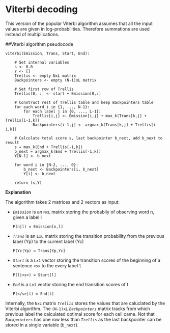 # Viterbi decoding
This version of the popular Viterbi algorithm assumes that all the input values are given in log-probabilities. Therefore summations are used instead of multiplications.

##Viterbi algorithm pseudocode

    viterbi(Emission, Trans, Start, End):
        
        # Set internal variables
        s <- 0.0
        Y <- []
        Trellis <- empty NxL matrix
        Backpointers <- empty (N-1)xL matrix
        
        # Set first row of Trellis
        Trellis[0, :] <- start + Emission[0,:]
        
        # Construct rest of Trellis table and keep Backpointers table
        for each word i in {1, ..., N-1}:
        	for each label j in {0, ..., L-1}:
        		Trellis[i,j] <- Emission[i,j] + max_k(Trans[k,j] + Trellis[i-1,k])
        		Backpointers[i-1,j] <- argmax_k(Trans[k,j] + Trellis[i-1,k])
        
        # Calculate total score s, last backpointer b_next, add b_next to result
        s = max_k(End + Trellis[-1,k])	 
        b_next = argmax_k(End + Trellis[-1,k])
        Y[N-1] <- b_next
        
        for word i in {N-2, ..., 0}:
        	b_next <- Backpointers[i, b_next]
        	Y[i] <- b_next
        	
        return (s,Y)
        
**Explanation**

The algorithm takes 2 matrices and 2 vectors as input:

- *`Emission`* is an `NxL` matrix storing the probabily of observing word n, given a label l 

	`P(n|l) = Emission[n,l]`
- *`Trans`* is an `LxL` matrix storing the transition probability from the previous label (Yp) to the current label (Yc)
	
	`P(Yc|Yp) = Trans[Yp,Yc]`
- *`Start`* is a `Lx1` vector storing the transition scores of the beginning of a sentence `<s>` to the every label `l`

	`P(l|<s>) = Start[l]`
- *`End`* is a `Lx1` vector storing the end transition scores of t

	`P(</s>|l) = End[l]`

Internally, the `NxL` matrix *`Trellis`* stores the values that are caluclated by the Viterbi algorithm. The `(N-1)xL` *`Backpointers`* matrix tracks from which previous label the calculated optimal score for each cell came. Not that *`Backpointers`* has one row less than *`Trellis`* as the last backpointer can be stored in a single variable (`b_next`).